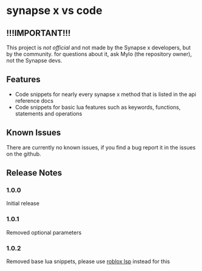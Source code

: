 # synapse x vs code

## !!!IMPORTANT!!!
This project is *not official* and not made by the Synapse x developers, but by the community. for questions about it, ask Mylo (the repository owner), not the Synapse devs.

## Features

* Code snippets for nearly every synapse x method that is listed in the api reference docs
* Code snippets for basic lua features such as keywords, functions, statements and operations

## Known Issues

There are currently no known issues, if you find a bug report it in the issues on the github.

## Release Notes

### 1.0.0

Initial release

### 1.0.1

Removed optional parameters

### 1.0.2

Removed base lua snippets, please use [roblox lsp](https://marketplace.visualstudio.com/items?itemName=Nightrains.robloxlsp) instead for this